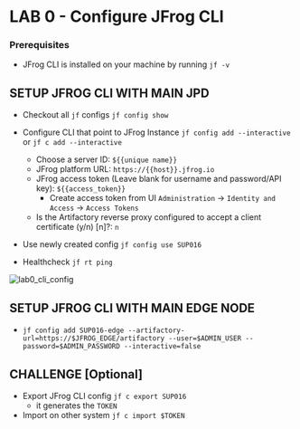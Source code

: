 # LAB 0 - Configure JFrog CLI

### Prerequisites
- JFrog CLI is installed on your machine by running `jf -v`



## SETUP JFROG CLI WITH MAIN JPD
- Checkout all ``jf`` configs ``jf config show``


- Configure CLI that point to JFrog Instance ``jf config add --interactive`` or ``jf c add --interactive``
    - Choose a server ID: ```${{unique name}}```
    - JFrog platform URL: ```https://{{host}}.jfrog.io```
    - JFrog access token (Leave blank for username and password/API key): ```${{access_token}}```
        - Create access token from UI ``Administration`` -> ``Identity and Access`` -> ``Access Tokens``
    - Is the Artifactory reverse proxy configured to accept a client certificate (y/n) [n]?: ``n``


- Use newly created config ``jf config use SUP016``


- Healthcheck ``jf rt ping``

![lab0_cli_config](https://user-images.githubusercontent.com/7561138/164789237-bcfd7067-19f6-491f-aae5-e903ad691714.gif)



## SETUP JFROG CLI WITH MAIN EDGE NODE
- ``jf config add SUP016-edge --artifactory-url=https://$JFROG_EDGE/artifactory --user=$ADMIN_USER --password=$ADMIN_PASSWORD --interactive=false``


## CHALLENGE  [Optional]
- Export JFrog CLI config ``jf c export SUP016``
  - it generates the `TOKEN`
- Import on other system ``jf c import $TOKEN``
